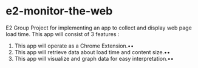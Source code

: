 # e2-monitor-the-web
E2 Group Project for implementing an app to collect and display web page load time.
This app will consist of 3 features :
1. This app will operate as a Chrome Extension.••
2. This app will retrieve data about load time and content size.••
3. This app will visualize and graph data for easy interpretation.••